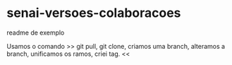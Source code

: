 # senai-versoes-colaboracoes

readme de exemplo

Usamos o comando >> git pull, git clone, criamos uma branch, alteramos a branch, unificamos os ramos, criei tag. <<